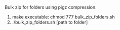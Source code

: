 Bulk zip for folders using pigz compression. 

1. make executable: chmod 777 bulk_zip_folders.sh
2. ./bulk_zip_folders.sh [path to folder]
